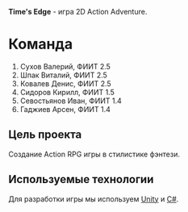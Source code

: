 **Time's Edge** - игра 2D Action Adventure. 

# Команда

1. Сухов Валерий, ФИИТ 2.5
2. Шпак Виталий, ФИИТ 2.5
3. Ковалев Денис, ФИИТ 2.5
4. Сидоров Кирилл, ФИИТ 1.5
5. Севостьянов Иван, ФИИТ 1.4
6. Гаджиев Арсен, ФИИТ 1.4

## Цель проекта

Создание Action RPG игры в стилистике фэнтези. 

## Используемые технологии 

Для разработки игры мы используем [Unity][unity] и [C#][cs].

[unity]: https://unity.com/ru
[cs]: https://learn.microsoft.com/ru-ru/dotnet/csharp/ 
